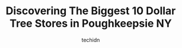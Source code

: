 ---
layout: ampstory
image: https://i0.wp.com/www.depkes.org/wp-content/uploads/2023/06/dollar-tree-0-in-poughkeepsie-ny-1685967504.jpeg?resize=640,853
author: techidn
featured: false
description: Discover the impressive array of Dollar Tree options in Poughkeepsie NY, where you can find 10 of the largest Dollar Tree establishments in the area. From renowned classics to hidden gems, P
title: Discovering The Biggest 10 Dollar Tree Stores in Poughkeepsie NY
cover:
   title: Discovering The Biggest 10 Dollar Tree Stores in Poughkeepsie NY
   subtitle: Rickpate
   background: https://www.depkes.org/wp-content/uploads/2023/06/dollar-tree-0-in-poughkeepsie-ny-1685967504.jpeg

pages: 
 - layout: thirds
   top: <h1>#1 Dollar Tree</h1>
   bottom: "<p>This place has went down from when I first started to shop here. Different management? Possibly. The store is fairly clean, but that depends on the time of day you get he</p>"
   background: https://www.depkes.org/wp-content/uploads/2023/06/dollar-tree-1-in-poughkeepsie-ny-1685967504.jpeg
   backgroundblur: true
 - layout: thirds
   top: <h1>#2 Dollar General</h1>
   bottom: "<p>258 Hooker Ave, Poughkeepsie, NY 12603, United States</p>"
   background: https://www.depkes.org/wp-content/uploads/2023/06/dollar-tree-2-in-poughkeepsie-ny-1685967505.jpeg
   cta:
      link: https://www.depkes.org/blog/discovering-the-biggest-10-dollar-tree-stores-in-poughkeepsie-ny/
      text: Discovering The Biggest 10 Dollar Tree Stores in Poughkeepsie NY
 - layout: thirds
   top: <h1>#3 Dollar Tree</h1>
   bottom: "<p>47 Burnett Blvd, Poughkeepsie, NY 12603, United States</p>"
   background: https://www.depkes.org/wp-content/uploads/2023/06/dollar-tree-3-in-poughkeepsie-ny-1685967505.jpeg
   cta:
      link: https://www.depkes.org/blog/discovering-the-biggest-10-dollar-tree-stores-in-poughkeepsie-ny/
      text: Discovering The Biggest 10 Dollar Tree Stores in Poughkeepsie NY
 - layout: thirds
   top: <h1>#4 Dollar Tree</h1>
   bottom: "<p>2585 South Rd, Poughkeepsie, NY 12601, United States</p>"
   background: https://images.unsplash.com/photo-1613843873231-1447db182f97?ixlib=rb-4.0.3&ixid=MnwxMjA3fDB8MHxwaG90by1wYWdlfHx8fGVufDB8fHx8&auto=format&fit=crop&w=640&h=853&q=80
   cta:
      link: https://www.depkes.org/blog/discovering-the-biggest-10-dollar-tree-stores-in-poughkeepsie-ny/
      text: Discovering The Biggest 10 Dollar Tree Stores in Poughkeepsie NY
 - layout: thirds
   top: <h1>#5 Family Dollar</h1>
   bottom: "<p>633 Main St, Poughkeepsie, NY 12601, United States</p>"
   background: https://images.unsplash.com/photo-1527066579998-dbbae57f45ce?ixlib=rb-4.0.3&ixid=MnwxMjA3fDB8MHxwaG90by1wYWdlfHx8fGVufDB8fHx8&auto=format&fit=crop&w=640&h=853&q=80
   cta:
      link: https://www.depkes.org/blog/discovering-the-biggest-10-dollar-tree-stores-in-poughkeepsie-ny/
      text: Discovering The Biggest 10 Dollar Tree Stores in Poughkeepsie NY
 - layout: thirds
   top: <h1>#6 Family Dollar</h1>
   bottom: "<p>412 Main St, Poughkeepsie, NY 12601, United States</p>"
   background: https://images.unsplash.com/photo-1489694553447-4c9339da310d?ixlib=rb-4.0.3&ixid=MnwxMjA3fDB8MHxwaG90by1wYWdlfHx8fGVufDB8fHx8&auto=format&fit=crop&w=640&h=853&q=80
   cta:
      link: https://www.depkes.org/blog/discovering-the-biggest-10-dollar-tree-stores-in-poughkeepsie-ny/
      text: Discovering The Biggest 10 Dollar Tree Stores in Poughkeepsie NY
 - layout: thirds
   top: <h1>#7 Just A Buck and Beyond</h1>
   bottom: "<p>2586 South Rd #2600, Poughkeepsie, NY 12601, United States</p>"
   background: https://images.unsplash.com/photo-1608501821300-4f99e58bba77?ixlib=rb-4.0.3&ixid=MnwxMjA3fDB8MHxwaG90by1wYWdlfHx8fGVufDB8fHx8&auto=format&fit=crop&w=640&h=853&q=80
   cta:
      link: https://www.depkes.org/blog/discovering-the-biggest-10-dollar-tree-stores-in-poughkeepsie-ny/
      text: Discovering The Biggest 10 Dollar Tree Stores in Poughkeepsie NY
 - layout: thirds
   middle: Continue reading...
   background: https://images.unsplash.com/photo-1489648022186-8f49310909a0?ixlib=rb-4.0.3&ixid=MnwxMjA3fDB8MHxwaG90by1wYWdlfHx8fGVufDB8fHx8&auto=format&fit=crop&w=640&h=853&q=80
   cta:
      link: https://www.depkes.org/blog/discovering-the-biggest-10-dollar-tree-stores-in-poughkeepsie-ny/
      text: Discovering The Biggest 10 Dollar Tree Stores in Poughkeepsie NY
      
---
